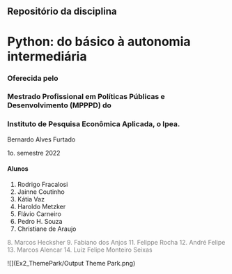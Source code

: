 ## Repositório da disciplina 

# Python: do básico à autonomia intermediária

### Oferecida pelo 

### Mestrado Profissional em Políticas Públicas e Desenvolvimento (MPPPD) do 

### Instituto de Pesquisa Econômica Aplicada, o Ipea.


Bernardo Alves Furtado

1o. semestre 2022

#### Alunos
1. Rodrigo Fracalosi
2. Jainne Coutinho
3. Kátia Vaz
4. Haroldo Metzker
5. Flávio Carneiro
6. Pedro H. Souza
7. Christiane de Araujo

<span style="color:grey">
8. Marcos Hecksher
9. Fabiano dos Anjos
11. Felippe Rocha
12. André Felipe
13. Marcos Alencar
14. Luiz Felipe Monteiro Seixas
</span>

![](Ex2_ThemePark/Output Theme Park.png)
